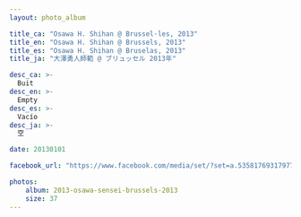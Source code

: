 ```yaml
---
layout: photo_album

title_ca: "Osawa H. Shihan @ Brussel·les, 2013"
title_en: "Osawa H. Shihan @ Brussels, 2013"
title_es: "Osawa H. Shihan @ Bruselas, 2013"
title_ja: "大澤勇人師範 @ ブリュッセル 2013年"

desc_ca: >-
  Buit
desc_en: >-
  Empty
desc_es: >-
  Vacío
desc_ja: >-
  空

date: 20130101

facebook_url: "https://www.facebook.com/media/set/?set=a.535817693179772"

photos:
    album: 2013-osawa-sensei-brussels-2013
    size: 37
---
```

